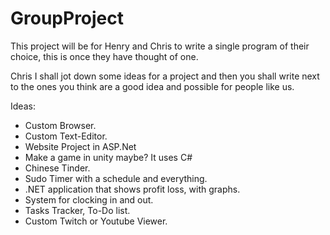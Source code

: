 # GroupProject
This project will be for Henry and Chris to write a single program of their choice, this is once they have thought of one.

Chris I shall jot down some ideas for a project and then you shall write next to the ones you think are a good idea and possible for people like us.

Ideas:

- Custom Browser.
- Custom Text-Editor.
- Website Project in ASP.Net
- Make a game in unity maybe? It uses C#
- Chinese Tinder.
- Sudo Timer with a schedule and everything.
- .NET application that shows profit loss, with graphs.
- System for clocking in and out.
- Tasks Tracker, To-Do list.
- Custom Twitch or Youtube Viewer.

